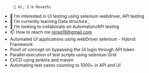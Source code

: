  
         👋 Hi, I’m Revathi


- 👀 I’m interested in UI testing using selenium webdriver, API testing
- 🌱 I’m currently learning Data structure , 
- 💞️ I’m looking to collaborate on Automation/API testing 
- 📫 How to reach me rerag19@gmail.com
- Automated UI applications using webDriver selenium - Hybrid Framework
- Proof of concept on bypassing the UI login through API token 
- Parallel execution of test scripts using selenium Grid
- CI/CD using jenkins and maven 
- Automating test cases counting to 1000+ in API and UI 

<!---
Meerea/Meerea is a ✨ special ✨ repository because its `README.md` (this file) appears on your GitHub profile.
You can click the Preview link to take a look at your changes.
--->
